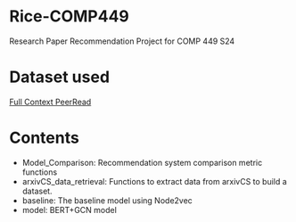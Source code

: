 # Rice-COMP449
Research Paper Recommendation Project for COMP 449 S24

# Dataset used
[Full Context PeerRead](https://bert-gcn-for-paper-citation.s3.ap-northeast-2.amazonaws.com/PeerRead/full_context_PeerRead.csv)

# Contents
* Model_Comparison: Recommendation system comparison metric functions
* arxivCS_data_retrieval: Functions to extract data from arxivCS to build a dataset. 
* baseline: The baseline model using Node2vec
* model: BERT+GCN model

